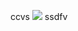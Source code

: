 <p st>ccvs 
<img src="https://latex.codecogs.com/svg.latex?$$x=\frac{-b\pm\sqrt{b^2-4ac}}{2a}$$"/>
ssdfv</p>

